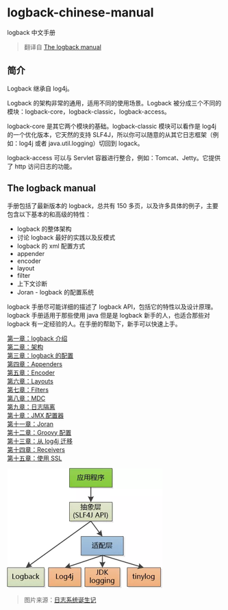 # logback-chinese-manual
logback 中文手册
> 翻译自 [The logback manual](https://logback.qos.ch/manual/index.html)
## 简介

Logback 继承自 log4j。

Logback 的架构非常的通用，适用不同的使用场景。Logback 被分成三个不同的模块：logback-core，logback-classic，logback-access。

logback-core 是其它两个模块的基础。logback-classic 模块可以看作是 log4j 的一个优化版本，它天然的支持 SLF4J，所以你可以随意的从其它日志框架（例如：log4j 或者 java.util.logging）切回到 logack。

logback-access 可以与 Servlet 容器进行整合，例如：Tomcat、Jetty。它提供了 http 访问日志的功能。

## The logback manual

手册包括了最新版本的 logback，总共有 150 多页，以及许多具体的例子，主要包含以下基本的和高级的特性：

- logback 的整体架构
- 讨论 logback 最好的实践以及反模式
- logback 的 xml 配置方式
- appender
- encoder
- layout
- filter
- 上下文诊断
- Joran - logback 的配置系统

logback 手册尽可能详细的描述了 logback API，包括它的特性以及设计原理。logback 手册适用于那些使用 java 但是是 logback 新手的人，也适合那些对 logback 有一定经验的人。在手册的帮助下，新手可以快速上手。

[第一章：logback 介绍](https://github.com/Volong/logback-chinese-manual/blob/master/01%E7%AC%AC%E4%B8%80%E7%AB%A0%EF%BC%9Alogback%20%E4%BB%8B%E7%BB%8D.md)  
[第二章：架构](https://github.com/Volong/logback-chinese-manual/blob/master/02%E7%AC%AC%E4%BA%8C%E7%AB%A0%EF%BC%9A%E6%9E%B6%E6%9E%84.md)  
[第三章：logback 的配置](https://github.com/Volong/logback-chinese-manual/blob/master/03%E7%AC%AC%E4%B8%89%E7%AB%A0%EF%BC%9Alogback%20%E7%9A%84%E9%85%8D%E7%BD%AE.md)  
[第四章：Appenders](https://github.com/Volong/logback-chinese-manual/blob/master/04%E7%AC%AC%E5%9B%9B%E7%AB%A0%EF%BC%9AAppenders.md)  
[第五章：Encoder](https://github.com/Volong/logback-chinese-manual/blob/master/05%E7%AC%AC%E4%BA%94%E7%AB%A0%EF%BC%9AEncoder.md)   
[第六章：Layouts](https://github.com/Volong/logback-chinese-manual/blob/master/06%E7%AC%AC%E5%85%AD%E7%AB%A0%EF%BC%9ALayouts.md)  
[第七章：Filters](https://github.com/Volong/logback-chinese-manual/blob/master/07%E7%AC%AC%E4%B8%83%E7%AB%A0%EF%BC%9AFilters.md)  
[第八章：MDC](https://github.com/Volong/logback-chinese-manual/blob/master/08%E7%AC%AC%E5%85%AB%E7%AB%A0%EF%BC%9AMDC.md)  
[第九章：日志隔离](https://github.com/Volong/logback-chinese-manual/blob/master/09%E7%AC%AC%E4%B9%9D%E7%AB%A0%EF%BC%9A%E6%97%A5%E5%BF%97%E9%9A%94%E7%A6%BB.md)  
[第十章：JMX 配置器](https://github.com/Volong/logback-chinese-manual/blob/master/10%E7%AC%AC%E5%8D%81%E7%AB%A0%EF%BC%9AJMX%20%E9%85%8D%E7%BD%AE%E5%99%A8.md)  
[第十一章：Joran](https://github.com/Volong/logback-chinese-manual/blob/master/11%E7%AC%AC%E5%8D%81%E4%B8%80%E7%AB%A0%EF%BC%9AJoran.md)  
[第十二章：Groovy 配置](https://github.com/Volong/logback-chinese-manual/blob/master/12%E7%AC%AC%E5%8D%81%E4%BA%8C%E7%AB%A0%EF%BC%9AGroovy%20%E9%85%8D%E7%BD%AE.md)  
[第十三章：从 log4j 迁移](https://github.com/Volong/logback-chinese-manual/blob/master/13%E7%AC%AC%E5%8D%81%E4%B8%89%E7%AB%A0%EF%BC%9A%E4%BB%8E%20log4j%20%E8%BF%81%E7%A7%BB.md)  
[第十四章：Receivers](https://github.com/Volong/logback-chinese-manual/blob/master/14%E7%AC%AC%E5%8D%81%E5%9B%9B%E7%AB%A0%EF%BC%9AReceivers.md)  
[第十五章：使用 SSL](https://github.com/Volong/logback-chinese-manual/blob/master/15%E7%AC%AC%E5%8D%81%E4%BA%94%E7%AB%A0%EF%BC%9A%E4%BD%BF%E7%94%A8%20SSL.md)



![](images/log.png)

> 图片来源：[日志系统诞生记](https://mp.weixin.qq.com/s/Fxurcbgu061f6JM1JyvFIw)

